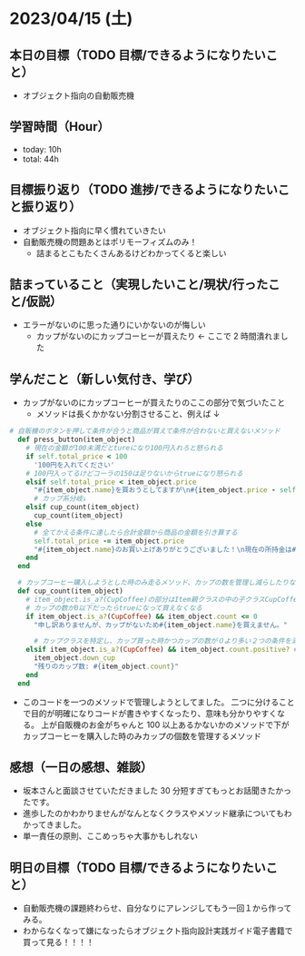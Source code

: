 # 2023/04/15 (土)

## 本日の目標（TODO 目標/できるようになりたいこと）

- オブジェクト指向の自動販売機

## 学習時間（Hour）

- today: 10h
- total: 44h

## 目標振り返り（TODO 進捗/できるようになりたいこと振り返り）

- オブジェクト指向に早く慣れていきたい
- 自動販売機の問題あとはポリモーフィズムのみ！
  - 詰まるとこもたくさんあるけどわかってくると楽しい

## 詰まっていること（実現したいこと/現状/行ったこと/仮説）

- エラーがないのに思った通りにいかないのが悔しい
  - カップがないのにカップコーヒーが買えたり ← ここで 2 時間潰れました

## 学んだこと（新しい気付き、学び）

- カップがないのにカップコーヒーが買えたりのここの部分で気づいたこと
  - メソッドは長くかかない分割させること、例えば ↓

```ruby
# 自販機のボタンを押して条件が合うと商品が買えて条件が合わないと買えないメソッド
  def press_button(item_object)
    # 現在の金額が100未満だとtureになり100円入れろと怒られる
    if self.total_price < 100
      '100円を入れてください'
    # 100円入ってるけどコーラの150は足りないからtrueになり怒られる
    elsif self.total_price < item_object.price
      "#{item_object.name}を買おうとしてますが\n#{item_object.price - self.total_price}円足りません。"
      # カップ系分岐↓
    elsif cup_count(item_object)
      cup_count(item_object)
    else
      # 全てかえる条件に達したら合計金額から商品の金額を引き算する
      self.total_price -= item_object.price
      "#{item_object.name}のお買い上げありがとうございました！\n現在の所持金は#{total_price}円です"
    end
  end

  # カップコーヒー購入しようとした時のみ走るメソッド、カップの数を管理し減らしたりなかったら買えなくなる
  def cup_count(item_object)
    # item_object.is_a?(CupCoffee)の部分はItem親クラスの中の子クラスCupCoffeeクラスを特定してる
    # カップの数が0以下だったらtrueになって買えなくなる
    if item_object.is_a?(CupCoffee) && item_object.count <= 0
      "申し訳ありませんが、カップがないため#{item_object.name}を買えません。"

      # カップクラスを特定し、カップ買った時かつカップの数が０より多い２つの条件を満たした時のみカップの個数を減らす。
    elsif item_object.is_a?(CupCoffee) && item_object.count.positive? # positive?←これは正の数の意味を持つ(０以上)
      item_object.down_cup
      "残りのカップ数: #{item_object.count}"
    end
  end
```

- このコードを一つのメソッドで管理しようとしてました。
  二つに分けることで目的が明確になりコードが書きやすくなったり、意味も分かりやすくなる。
  上が自販機のお金がちゃんと 100 以上あるかないかのメソッドで下がカップコーヒーを購入した時のみカップの個数を管理するメソッド

## 感想（一日の感想、雑談）

- 坂本さんと面談させていただきました 30 分短すぎてもっとお話聞きたかったです。
- 進歩したのかわかりませんがなんとなくクラスやメソッド継承についてもわかってきました。
- 単一責任の原則、ここめっちゃ大事かもしれない

## 明日の目標（TODO 目標/できるようになりたいこと）

- 自動販売機の課題終わらせ、自分なりにアレンジしてもう一回１から作ってみる。
- わからなくなって嫌になったらオブジェクト指向設計実践ガイド電子書籍で買って見る！！！！
